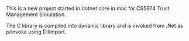 This is a new project started in dotnet core in mac for CS5974 Trust Management Simulation.

The C library is compiled into dynamic library and is invoked from .Net as p/invoke using DllImport.